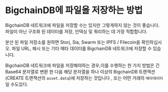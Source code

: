 <!---
Copyright © 2020 Interplanetary Database Association e.V.,
BigchainDB and IPDB software contributors.
SPDX-License-Identifier: (Apache-2.0 AND CC-BY-4.0)
Code is Apache-2.0 and docs are CC-BY-4.0
--->

# BigchainDB에 파일을 저장하는 방법

BigchainDB 네트워크에 파일을 저장할 수는 있지만 그렇게하지 않는 것이 좋습니다. 파일이 아닌 구조화 된 데이터를 저장, 인덱싱 및 쿼리하는 데 가장 적합합니다.

분산 된 파일 저장소를 원하면 Storj, Sia, Swarm 또는 IPFS / Filecoin을 확인하십시오. 파일 URL, 해시 또는 기타 메타 데이터를 BigchainDB 네트워크에 저장할 수 있습니다.

BigchainDB 네트워크에 파일을 저장해야하는 경우,이를 수행하는 한 가지 방법은 긴 Base64 문자열로 변환 한 다음 해당 문자열을 하나 이상의 BigchainDB 트랜잭션 (CREATE 트랜잭션의 `asset.data`)에 저장하는 것입니다 , 또는 어떤 거래의 `메타데이터` 일 수도있다.
